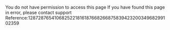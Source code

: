 You do not have permission to access this page If you have found this page in error, please contact support Reference:128728765410682522181618766826687583942320034968299102359